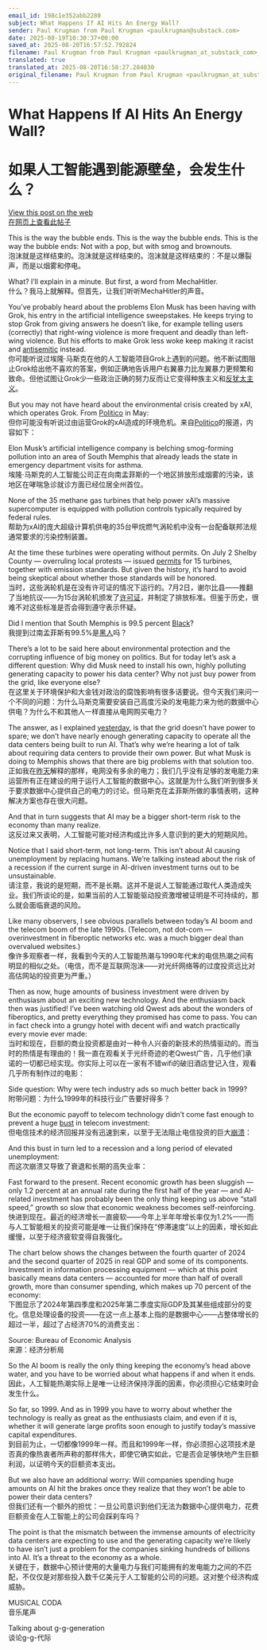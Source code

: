 ```yaml
---
email_id: 198c1e352abb2280
subject: What Happens If AI Hits An Energy Wall?
sender: Paul Krugman from Paul Krugman <paulkrugman@substack.com>
date: 2025-08-19T10:30:37+00:00
saved_at: 2025-08-20T16:57:52.792824
filename: Paul Krugman from Paul Krugman <paulkrugman_at_substack_com>_What_Happens_If_AI_Hits_An_Energy_Wall__20250819_103037.md
translated: true
translated_at: 2025-08-20T16:58:27.284030
original_filename: Paul Krugman from Paul Krugman <paulkrugman_at_substack_com>_What_Happens_If_AI_Hits_An_Energy_Wall__20250819_103037.md
---
```


# What Happens If AI Hits An Energy Wall?  
# 如果人工智能遇到能源壁垒，会发生什么？

[View this post on the web](https://paulkrugman.substack.com/p/what-happens-if-ai-hits-an-energy)  
[在网页上查看此帖子](https://paulkrugman.substack.com/p/what-happens-if-ai-hits-an-energy)

This is the way the bubble ends. This is the way the bubble ends. This is the way the bubble ends: Not with a pop, but with smog and brownouts.  
泡沫就是这样结束的。泡沫就是这样结束的。泡沫就是这样结束的：不是以爆裂声，而是以烟雾和停电。

What? I’ll explain in a minute. But first, a word from MechaHitler.  
什么？我马上就解释。但首先，让我们听听MechaHitler的声音。

You’ve probably heard about the problems Elon Musk has been having with Grok, his entry in the artificial intelligence sweepstakes. He keeps trying to stop Grok from giving answers he doesn’t like, for example telling users (correctly) that right-wing violence is more frequent and deadly than left-wing violence. But his efforts to make Grok less woke keep making it racist and [antisemitic](https://substack.com/redirect/358a105f-920d-4169-9803-e628d4e66054?j=eyJ1IjoiMjBsbmJwIn0.KztYzEWpJOR2MnnIg5ijVYRyTJF67hinhCJnHuA6bbA) instead.  
你可能听说过埃隆·马斯克在他的人工智能项目Grok上遇到的问题。他不断试图阻止Grok给出他不喜欢的答案，例如正确地告诉用户右翼暴力比左翼暴力更频繁和致命。但他试图让Grok少一些政治正确的努力反而让它变得种族主义和[反犹太主义](https://substack.com/redirect/358a105f-920d-4169-9803-e628d4e66054?j=eyJ1IjoiMjBsbmJwIn0.KztYzEWpJOR2MnnIg5ijVYRyTJF67hinhCJnHuA6bbA)。

But you may not have heard about the environmental crisis created by xAI, which operates Grok. From [Politico](https://substack.com/redirect/b3cffb0a-260c-42fb-adb0-119691e0f7f8?j=eyJ1IjoiMjBsbmJwIn0.KztYzEWpJOR2MnnIg5ijVYRyTJF67hinhCJnHuA6bbA) in May:  
但你可能没有听说过由运营Grok的xAI造成的环境危机。来自[Politico](https://substack.com/redirect/b3cffb0a-260c-42fb-adb0-119691e0f7f8?j=eyJ1IjoiMjBsbmJwIn0.KztYzEWpJOR2MnnIg5ijVYRyTJF67hinhCJnHuA6bbA)的报道，内容如下：

Elon Musk’s artificial intelligence company is belching smog-forming pollution into an area of South Memphis that already leads the state in emergency department visits for asthma.  
埃隆·马斯克的人工智能公司正在向南孟菲斯的一个地区排放形成烟雾的污染，该地区在哮喘急诊就诊方面已经位居全州首位。

None of the 35 methane gas turbines that help power xAI’s massive supercomputer is equipped with pollution controls typically required by federal rules.  
帮助为xAI的庞大超级计算机供电的35台甲烷燃气涡轮机中没有一台配备联邦法规通常要求的污染控制装置。

At the time these turbines were operating without permits. On July 2 Shelby County — overruling local protests — issued [permits](https://substack.com/redirect/be5fd6e8-b53d-441d-949c-824456c3e700?j=eyJ1IjoiMjBsbmJwIn0.KztYzEWpJOR2MnnIg5ijVYRyTJF67hinhCJnHuA6bbA) for 15 turbines, together with emission standards. But given the history, it’s hard to avoid being skeptical about whether those standards will be honored.  
当时，这些涡轮机是在没有许可证的情况下运行的。7月2日，谢尔比县——推翻了当地抗议——为15台涡轮机颁发了[许可证](https://substack.com/redirect/be5fd6e8-b53d-441d-949c-824456c3e700?j=eyJ1IjoiMjBsbmJwIn0.KztYzEWpJOR2MnnIg5ijVYRyTJF67hinhCJnHuA6bbA)，并制定了排放标准。但鉴于历史，很难不对这些标准是否会得到遵守表示怀疑。

Did I mention that South Memphis is 99.5 percent [Black](https://substack.com/redirect/a0e86938-ab6a-43bb-aa92-cf39ddb0783a?j=eyJ1IjoiMjBsbmJwIn0.KztYzEWpJOR2MnnIg5ijVYRyTJF67hinhCJnHuA6bbA)?  
我提到过南孟菲斯有99.5%是[黑人](https://substack.com/redirect/a0e86938-ab6a-43bb-aa92-cf39ddb0783a?j=eyJ1IjoiMjBsbmJwIn0.KztYzEWpJOR2MnnIg5ijVYRyTJF67hinhCJnHuA6bbA)吗？

There’s a lot to be said here about environmental protection and the corrupting influence of big money on politics. But for today let’s ask a different question: Why did Musk need to install his own, highly polluting generating capacity to power his data center? Why not just buy power from the grid, like everyone else?  
在这里关于环境保护和大金钱对政治的腐蚀影响有很多话要说。但今天我们来问一个不同的问题：为什么马斯克需要安装自己高度污染的发电能力来为他的数据中心供电？为什么不和其他人一样直接从电网购买电力？

The answer, as I explained [yesterday](https://substack.com/redirect/cfe89cca-8434-4f4b-9ebe-dc44f5148f30?j=eyJ1IjoiMjBsbmJwIn0.KztYzEWpJOR2MnnIg5ijVYRyTJF67hinhCJnHuA6bbA), is that the grid doesn’t have power to spare; we don’t have nearly enough generating capacity to operate all the data centers being built to run AI. That’s why we’re hearing a lot of talk about requiring data centers to provide their own power. But what Musk is doing to Memphis shows that there are big problems with that solution too.  
正如我在[昨天](https://substack.com/redirect/cfe89cca-8434-4f4b-9ebe-dc44f5148f30?j=eyJ1IjoiMjBsbmJwIn0.KztYzEWpJOR2MnnIg5ijVYRyTJF67hinhCJnHuA6bbA)解释的那样，电网没有多余的电力；我们几乎没有足够的发电能力来运营所有正在建设的用于运行人工智能的数据中心。这就是为什么我们听到很多关于要求数据中心提供自己的电力的讨论。但马斯克在孟菲斯所做的事情表明，这种解决方案也存在很大问题。

And that in turn suggests that AI may be a bigger short-term risk to the economy than many realize.  
这反过来又表明，人工智能可能对经济构成比许多人意识到的更大的短期风险。

Notice that I said short-term, not long-term. This isn’t about AI causing unemployment by replacing humans. We’re talking instead about the risk of a recession if the current surge in AI-driven investment turns out to be unsustainable.  
请注意，我说的是短期，而不是长期。这并不是说人工智能通过取代人类造成失业。我们所谈论的是，如果当前的人工智能驱动投资激增被证明是不可持续的，那么就会面临衰退的风险。

Like many observers, I see obvious parallels between today’s AI boom and the telecom boom of the late 1990s. (Telecom, not dot-com — overinvestment in fiberoptic networks etc. was a much bigger deal than overvalued websites.)  
像许多观察者一样，我看到今天的人工智能热潮与1990年代末的电信热潮之间有明显的相似之处。（电信，而不是互联网泡沫——对光纤网络等的过度投资远比对高估网站的投资更为严重。）

Then as now, huge amounts of business investment were driven by enthusiasm about an exciting new technology. And the enthusiasm back then was justified! I’ve been watching old Qwest ads about the wonders of fiberoptics, and pretty everything they promised has come to pass. You can in fact check into a grungy hotel with decent wifi and watch practically every movie ever made:  
当时和现在，巨额的商业投资都是由对一种令人兴奋的新技术的热情驱动的。而当时的热情是有理由的！我一直在观看关于光纤奇迹的老Qwest广告，几乎他们承诺的一切都已经实现。你实际上可以在一家有不错wifi的破旧酒店登记入住，观看几乎所有制作过的电影：

Side question: Why were tech industry ads so much better back in 1999?  
附带问题：为什么1999年的科技行业广告要好得多？

But the economic payoff to telecom technology didn’t come fast enough to prevent a huge [bust](https://substack.com/redirect/8aad476d-9a09-4f64-858f-54c5a30ea0c9?j=eyJ1IjoiMjBsbmJwIn0.KztYzEWpJOR2MnnIg5ijVYRyTJF67hinhCJnHuA6bbA) in telecom investment:  
但电信技术的经济回报并没有迅速到来，以至于无法阻止电信投资的巨大[崩溃](https://substack.com/redirect/8aad476d-9a09-4f64-858f-54c5a30ea0c9?j=eyJ1IjoiMjBsbmJwIn0.KztYzEWpJOR2MnnIg5ijVYRyTJF67hinhCJnHuA6bbA)：

And this bust in turn led to a recession and a long period of elevated unemployment:  
而这次崩溃又导致了衰退和长期的高失业率：

Fast forward to the present. Recent economic growth has been sluggish — only 1.2 percent at an annual rate during the first half of the year — and AI-related investment has probably been the only thing keeping us above “stall speed,” growth so slow that economic weakness becomes self-reinforcing.  
快进到现在。最近的经济增长一直疲软——今年上半年年增长率仅为1.2%——而与人工智能相关的投资可能是唯一让我们保持在“停滞速度”以上的因素，增长如此缓慢，以至于经济疲软变得自我强化。

The chart below shows the changes between the fourth quarter of 2024 and the second quarter of 2025 in real GDP and some of its components. Investment in information processing equipment — which at this point basically means data centers — accounted for more than half of overall growth, more than consumer spending, which makes up 70 percent of the economy:  
下图显示了2024年第四季度和2025年第二季度实际GDP及其某些组成部分的变化。信息处理设备的投资——在这一点上基本上指的是数据中心——占整体增长的超过一半，超过了占经济70%的消费支出：

Source: Bureau of Economic Analysis  
来源：经济分析局

So the AI boom is really the only thing keeping the economy’s head above water, and you have to be worried about what happens if and when it ends.  
因此，人工智能热潮实际上是唯一让经济保持浮面的因素，你必须担心它结束时会发生什么。

So far, so 1999. And as in 1999 you have to worry about whether the technology is really as great as the enthusiasts claim, and even if it is, whether it will generate large profits soon enough to justify today’s massive capital expenditures.  
到目前为止，一切都像1999年一样。而且和1999年一样，你必须担心这项技术是否真的像热衷者所声称的那样伟大，即使它确实如此，它是否会足够快地产生巨额利润，以证明今天的巨额资本支出。

But we also have an additional worry: Will companies spending huge amounts on AI hit the brakes once they realize that they won’t be able to power their data centers?  
但我们还有一个额外的担忧：一旦公司意识到他们无法为数据中心提供电力，花费巨额资金在人工智能上的公司会踩刹车吗？

The point is that the mismatch between the immense amounts of electricity data centers are expecting to use and the generating capacity we’re likely to have isn’t just a problem for the companies sinking hundreds of billions into AI. It’s a threat to the economy as a whole.  
关键在于，数据中心预计使用的大量电力与我们可能拥有的发电能力之间的不匹配，不仅仅是对那些投入数千亿美元于人工智能的公司的问题。这对整个经济构成威胁。

MUSICAL CODA  
音乐尾声

Talking about g-g-generation  
谈论g-g-代际
